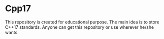 # Cpp17

This repository is created for educational purpose. The main idea is to store C++17 standards.
Anyone can get this repository or use wherever he/she wants.
